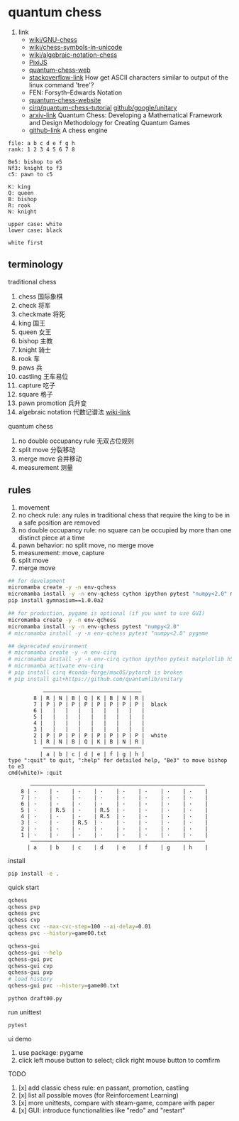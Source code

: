 # quantum chess

1. link
   * [wiki/GNU-chess](https://en.wikipedia.org/wiki/GNU_Chess)
   * [wiki/chess-symbols-in-unicode](https://en.wikipedia.org/wiki/Chess_symbols_in_Unicode)
   * [wiki/algebraic-notation-chess](https://en.wikipedia.org/wiki/Algebraic_notation_(chess))
   * [PixiJS](https://pixijs.com/)
   * [quantum-chess-web](https://quantumchess.net/)
   * [stackoverflow-link](https://stackoverflow.com/a/21924519/7290857) How get ASCII characters similar to output of the linux command 'tree'?
   * FEN: Forsyth–Edwards Notation
   * [quantum-chess-website](https://quantumchess.net/)
   * [cirq/quantum-chess-tutorial](https://quantumai.google/cirq/experiments/unitary/quantum_chess) [github/google/unitary](https://github.com/quantumlib/unitary)
   * [arxiv-link](https://arxiv.org/abs/1906.05836) Quantum Chess: Developing a Mathematical Framework and Design Methodology for Creating Quantum Games
   * [github-link](https://github.com/healeycodes/andoma/tree/main) A chess engine

```text
file: a b c d e f g h
rank: 1 2 3 4 5 6 7 8

Be5: bishop to e5
Nf3: knight to f3
c5: pawn to c5

K: king
Q: queen
B: bishop
R: rook
N: knight

upper case: white
lower case: black

white first
```

## terminology

traditional chess

1. chess 国际象棋
2. check 将军
3. checkmate 将死
4. king 国王
5. queen 女王
6. bishop 主教
7. knight 骑士
8. rook 车
9. paws 兵
10. castling 王车易位
11. capture 吃子
12. square 格子
13. pawn promotion 兵升变
14. algebraic notation 代数记谱法 [wiki-link](https://en.wikipedia.org/wiki/Algebraic_notation_(chess))

quantum chess

1. no double occupancy rule 无双占位规则
2. split move 分裂移动
3. merge move 合并移动
4. measurement 测量

## rules

1. movement
2. no check rule: any rules in traditional chess that require the king to be in a safe position are removed
3. no double occupancy rule: no square can be occupied by more than one distinct piece at a time
4. pawn behavior: no split move, no merge move
5. measurement: move, capture
6. split move
7. merge move

```bash
## for development
micromamba create -y -n env-qchess
micromamba install -y -n env-qchess cython ipython pytest "numpy<2.0" matplotlib pylint scipy tqdm pygame
pip install gymnasium==1.0.0a2

## for production, pygame is optional (if you want to use GUI)
micromamba create -y -n env-qchess
micromamba install -y -n env-qchess pytest "numpy<2.0"
# micromamba install -y -n env-qchess pytest "numpy<2.0" pygame

## deprecated environment
# micromamba create -y -n env-cirq
# micromamba install -y -n env-cirq cython ipython pytest matplotlib h5py pandas pylint jupyterlab pillow protobuf scipy requests tqdm lxml opt_einsum
# micromamba activate env-cirq
# pip install cirq #conda-forge/macOS/pytorch is broken
# pip install git+https://github.com/quantumlib/unitary
```

```text
           ───────────────────────────────
        8 | R | N | B | Q | K | B | N | R |
        7 | P | P | P | P | P | P | P | P |  black
        6 |   |   |   |   |   |   |   |   |
        5 |   |   |   |   |   |   |   |   |
        4 |   |   |   |   |   |   |   |   |
        3 |   |   |   |   |   |   |   |   |
        2 | P | P | P | P | P | P | P | P |  white
        1 | R | N | B | Q | K | B | N | R |
           ───────────────────────────────
          | a | b | c | d | e | f | g | h |
type ":quit" to quit, ":help" for detailed help, "Be3" to move bishop to e3
cmd(white)> :quit

       ───────────────────────────────────────────────────────
    8 | ·    | ·    | ·    | ·    | ·    | ·    | ·    | ·    |
    7 | ·    | ·    | ·    | ·    | ·    | ·    | ·    | ·    |
    6 | ·    | ·    | ·    | ·    | ·    | ·    | ·    | ·    |
    5 | ·    | R.5  | ·    | R.5  | ·    | ·    | ·    | ·    |
    4 | ·    | ·    | ·    | R.5  | ·    | ·    | ·    | ·    |
    3 | ·    | ·    | R.5  | ·    | ·    | ·    | ·    | ·    |
    2 | ·    | ·    | ·    | ·    | ·    | ·    | ·    | ·    |
    1 | ·    | ·    | ·    | ·    | ·    | ·    | ·    | ·    |
       ───────────────────────────────────────────────────────
      | a    | b    | c    | d    | e    | f    | g    | h    |
```

install

```bash
pip install -e .
```

quick start

```bash
qchess
qchess pvp
qchess pvc
qchess cvp
qchess cvc --max-cvc-step=100 --ai-delay=0.01
qchess pvc --history=game00.txt

qchess-gui
qchess-gui --help
qchess-gui pvc
qchess-gui cvp
qchess-gui pvp
# load history
qchess-gui pvc --history=game00.txt
```

```bash
python draft00.py
```

run unittest

```bash
pytest
```

ui demo

1. use package: pygame
2. click left mouse button to select; click right mouse button to comfirm

TODO

1. [x] add classic chess rule: en passant, promotion, castling
2. [x] list all possible moves (for Reinforcement Learning)
3. [x] more unittests, compare with steam-game, compare with paper
4. [x] GUI: introduce functionalities like "redo" and "restart"
